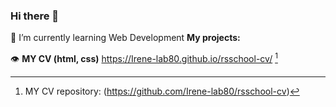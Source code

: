### Hi there 👋
🔭 I’m currently learning Web Development
**My projects:**


👁️ **MY CV (html, css)** https://Irene-lab80.github.io/rsschool-cv/ [^1]


[^1]: MY CV repository: (https://github.com/Irene-lab80/rsschool-cv)
<!--
**Irene-lab80/Irene-lab80** is a ✨ _special_ ✨ repository because its `README.md` (this file) appears on your GitHub profile.

Here are some ideas to get you started:

- 🔭 I’m currently working on ...
- 👯 I’m looking to collaborate on ...
- 🤔 I’m looking for help with ...
- 💬 Ask me about ...
- 📫 How to reach me: ...
- 😄 Pronouns: ...
- ⚡ Fun fact: ...
-->
